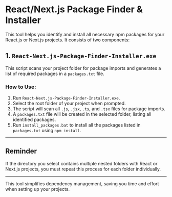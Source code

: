 # React/Next.js Package Finder & Installer

This tool helps you identify and install all necessary npm packages for your React.js or Next.js projects. It consists of two components:

## 1. `React-Next.js-Package-Finder-Installer.exe`
This script scans your project folder for package imports and generates a list of required packages in a `packages.txt` file.

### How to Use:
1. Run `React-Next.js-Package-Finder-Installer.exe`.
2. Select the root folder of your project when prompted.
3. The script will scan all `.js`, `.jsx`, `.ts`, and `.tsx` files for package imports.
4. A `packages.txt` file will be created in the selected folder, listing all identified packages.
5. Run `install_packages.bat` to install all the packages listed in `packages.txt` using `npm install`.

---

## Reminder
If the directory you select contains multiple nested folders with React or Next.js projects, you must repeat this process for each folder individually.

---

This tool simplifies dependency management, saving you time and effort when setting up your projects.
